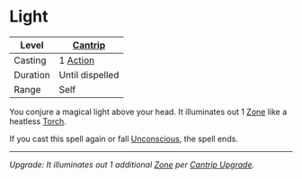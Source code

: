 # Light

| Level    | [Cantrip]({Cantrips}.md)                                              |
| -------- | --------------------------------------------------------------------- |
| Casting  | 1 [Action](../../../../Game%20Procedures/Core%20Procedures/Action.md) |
| Duration | Until dispelled                                                       |
| Range    | Self                                                                  |

You conjure a magical light above your head. It illuminates out 1 [Zone](../../../../Game%20Procedures/Core%20Procedures/Zone.md) like a heatless [Torch](../../../../Items%20and%20Gear/Gear/10%20Coins/Torch%20Kit.md#Torch).

If you cast this spell again or fall [Unconscious](../../../../Game%20Procedures/Conditions/Unconscious.md), the spell ends.

---
*Upgrade: It illuminates out 1 additional [Zone](../../../../Game%20Procedures/Core%20Procedures/Zone.md) per [Cantrip Upgrade](../../Cantrip%20Upgrade.md).*
